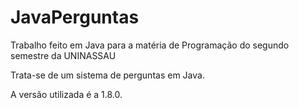 # JavaPerguntas

Trabalho feito em Java para a matéria de Programação do segundo semestre da UNINASSAU

Trata-se de um sistema de perguntas em Java.

A versão utilizada é a 1.8.0.
